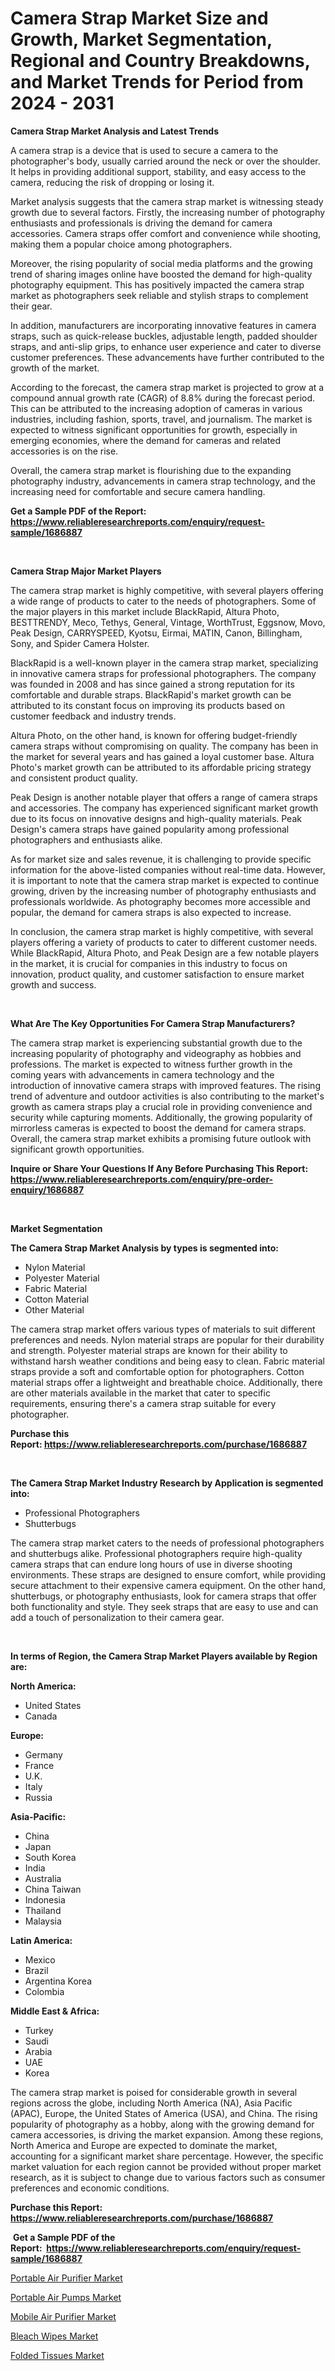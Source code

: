 <p><h1>Camera Strap Market Size and Growth, Market Segmentation, Regional and Country Breakdowns, and Market Trends for Period from 2024 -  2031</h1></p><p><strong>Camera Strap Market Analysis and Latest Trends</strong></p>
<p><p>A camera strap is a device that is used to secure a camera to the photographer's body, usually carried around the neck or over the shoulder. It helps in providing additional support, stability, and easy access to the camera, reducing the risk of dropping or losing it.</p><p>Market analysis suggests that the camera strap market is witnessing steady growth due to several factors. Firstly, the increasing number of photography enthusiasts and professionals is driving the demand for camera accessories. Camera straps offer comfort and convenience while shooting, making them a popular choice among photographers.</p><p>Moreover, the rising popularity of social media platforms and the growing trend of sharing images online have boosted the demand for high-quality photography equipment. This has positively impacted the camera strap market as photographers seek reliable and stylish straps to complement their gear.</p><p>In addition, manufacturers are incorporating innovative features in camera straps, such as quick-release buckles, adjustable length, padded shoulder straps, and anti-slip grips, to enhance user experience and cater to diverse customer preferences. These advancements have further contributed to the growth of the market.</p><p>According to the forecast, the camera strap market is projected to grow at a compound annual growth rate (CAGR) of 8.8% during the forecast period. This can be attributed to the increasing adoption of cameras in various industries, including fashion, sports, travel, and journalism. The market is expected to witness significant opportunities for growth, especially in emerging economies, where the demand for cameras and related accessories is on the rise.</p><p>Overall, the camera strap market is flourishing due to the expanding photography industry, advancements in camera strap technology, and the increasing need for comfortable and secure camera handling.</p></p>
<p><strong>Get a Sample PDF of the Report:&nbsp; <a href="https://www.reliableresearchreports.com/enquiry/request-sample/1686887">https://www.reliableresearchreports.com/enquiry/request-sample/1686887</a></strong></p>
<p>&nbsp;</p>
<p><strong>Camera Strap Major Market Players</strong></p>
<p><p>The camera strap market is highly competitive, with several players offering a wide range of products to cater to the needs of photographers. Some of the major players in this market include BlackRapid, Altura Photo, BESTTRENDY, Meco, Tethys, General, Vintage, WorthTrust, Eggsnow, Movo, Peak Design, CARRYSPEED, Kyotsu, Eirmai, MATIN, Canon, Billingham, Sony, and Spider Camera Holster.</p><p>BlackRapid is a well-known player in the camera strap market, specializing in innovative camera straps for professional photographers. The company was founded in 2008 and has since gained a strong reputation for its comfortable and durable straps. BlackRapid's market growth can be attributed to its constant focus on improving its products based on customer feedback and industry trends.</p><p>Altura Photo, on the other hand, is known for offering budget-friendly camera straps without compromising on quality. The company has been in the market for several years and has gained a loyal customer base. Altura Photo's market growth can be attributed to its affordable pricing strategy and consistent product quality.</p><p>Peak Design is another notable player that offers a range of camera straps and accessories. The company has experienced significant market growth due to its focus on innovative designs and high-quality materials. Peak Design's camera straps have gained popularity among professional photographers and enthusiasts alike.</p><p>As for market size and sales revenue, it is challenging to provide specific information for the above-listed companies without real-time data. However, it is important to note that the camera strap market is expected to continue growing, driven by the increasing number of photography enthusiasts and professionals worldwide. As photography becomes more accessible and popular, the demand for camera straps is also expected to increase.</p><p>In conclusion, the camera strap market is highly competitive, with several players offering a variety of products to cater to different customer needs. While BlackRapid, Altura Photo, and Peak Design are a few notable players in the market, it is crucial for companies in this industry to focus on innovation, product quality, and customer satisfaction to ensure market growth and success.</p></p>
<p>&nbsp;</p>
<p><strong>What Are The Key Opportunities For Camera Strap Manufacturers?</strong></p>
<p><p>The camera strap market is experiencing substantial growth due to the increasing popularity of photography and videography as hobbies and professions. The market is expected to witness further growth in the coming years with advancements in camera technology and the introduction of innovative camera straps with improved features. The rising trend of adventure and outdoor activities is also contributing to the market's growth as camera straps play a crucial role in providing convenience and security while capturing moments. Additionally, the growing popularity of mirrorless cameras is expected to boost the demand for camera straps. Overall, the camera strap market exhibits a promising future outlook with significant growth opportunities.</p></p>
<p><strong>Inquire or Share Your Questions If Any Before Purchasing This Report: <a href="https://www.reliableresearchreports.com/enquiry/pre-order-enquiry/1686887">https://www.reliableresearchreports.com/enquiry/pre-order-enquiry/1686887</a></strong></p>
<p>&nbsp;</p>
<p><strong>Market Segmentation</strong></p>
<p><strong>The Camera Strap Market Analysis by types is segmented into:</strong></p>
<p><ul><li>Nylon Material</li><li>Polyester Material</li><li>Fabric Material</li><li>Cotton Material</li><li>Other Material</li></ul></p>
<p><p>The camera strap market offers various types of materials to suit different preferences and needs. Nylon material straps are popular for their durability and strength. Polyester material straps are known for their ability to withstand harsh weather conditions and being easy to clean. Fabric material straps provide a soft and comfortable option for photographers. Cotton material straps offer a lightweight and breathable choice. Additionally, there are other materials available in the market that cater to specific requirements, ensuring there's a camera strap suitable for every photographer.</p></p>
<p><strong>Purchase this Report:&nbsp;<a href="https://www.reliableresearchreports.com/purchase/1686887">https://www.reliableresearchreports.com/purchase/1686887</a></strong></p>
<p>&nbsp;</p>
<p><strong>The Camera Strap Market Industry Research by Application is segmented into:</strong></p>
<p><ul><li>Professional Photographers</li><li>Shutterbugs</li></ul></p>
<p><p>The camera strap market caters to the needs of professional photographers and shutterbugs alike. Professional photographers require high-quality camera straps that can endure long hours of use in diverse shooting environments. These straps are designed to ensure comfort, while providing secure attachment to their expensive camera equipment. On the other hand, shutterbugs, or photography enthusiasts, look for camera straps that offer both functionality and style. They seek straps that are easy to use and can add a touch of personalization to their camera gear.</p></p>
<p>&nbsp;</p>
<p><strong>In terms of Region, the Camera Strap Market Players available by Region are:</strong></p>
<p>
    <p> <strong> North America: </strong>
        <ul>
            <li>United States</li>
            <li>Canada</li>
        </ul>
        </p> 
    <p> <strong> Europe: </strong>
        <ul>
            <li>Germany</li>
            <li>France</li>
            <li>U.K.</li>
            <li>Italy</li>
            <li>Russia</li>
        </ul>
        </p> 
    <p> <strong> Asia-Pacific: </strong>
        <ul>
            <li>China</li>
            <li>Japan</li>
            <li>South Korea</li>
            <li>India</li>
            <li>Australia</li>
            <li>China Taiwan</li>
            <li>Indonesia</li>
            <li>Thailand</li>
            <li>Malaysia</li>
        </ul>
        </p> 
    <p> <strong> Latin America: </strong>
        <ul>
            <li>Mexico</li>
            <li>Brazil</li>
            <li>Argentina Korea</li>
            <li>Colombia</li>
        </ul>
        </p> 
    <p> <strong> Middle East & Africa: </strong>
        <ul>
            <li>Turkey</li>
            <li>Saudi</li>
            <li>Arabia</li>
            <li>UAE</li>
            <li>Korea</li>
        </ul>
    </p>
    </p>
<p><p>The camera strap market is poised for considerable growth in several regions across the globe, including North America (NA), Asia Pacific (APAC), Europe, the United States of America (USA), and China. The rising popularity of photography as a hobby, along with the growing demand for camera accessories, is driving the market expansion. Among these regions, North America and Europe are expected to dominate the market, accounting for a significant market share percentage. However, the specific market valuation for each region cannot be provided without proper market research, as it is subject to change due to various factors such as consumer preferences and economic conditions.</p></p>
<p><strong>Purchase this Report: <a href="https://www.reliableresearchreports.com/purchase/1686887">https://www.reliableresearchreports.com/purchase/1686887</a></strong></p>
<p>&nbsp;<strong>Get a Sample PDF of the Report:&nbsp;&nbsp;<a href="https://www.reliableresearchreports.com/enquiry/request-sample/1686887">https://www.reliableresearchreports.com/enquiry/request-sample/1686887</a></strong></p>
<p><strong></strong></p>
<p><p><a href="https://github.com/prosalinda88/Market-Research-Report-List-2/blob/main/portable-air-purifier-market.md">Portable Air Purifier Market</a></p><p><a href="https://github.com/amae102299/Market-Research-Report-List-2/blob/main/portable-air-pumps-market.md">Portable Air Pumps Market</a></p><p><a href="https://github.com/jonneygiverf/Market-Research-Report-List-2/blob/main/mobile-air-purifier-market.md">Mobile Air Purifier Market</a></p><p><a href="https://github.com/melchekhinf/Market-Research-Report-List-2/blob/main/bleach-wipes-market.md">Bleach Wipes Market</a></p><p><a href="https://github.com/sndrkn/Market-Research-Report-List-2/blob/main/folded-tissues-market.md">Folded Tissues Market</a></p></p>